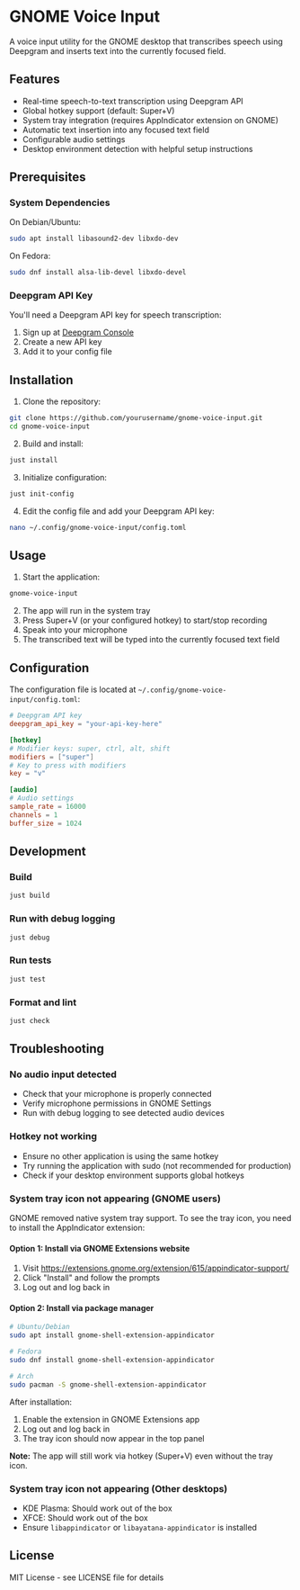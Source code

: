 # GNOME Voice Input

A voice input utility for the GNOME desktop that transcribes speech using Deepgram and inserts text into the currently focused field.

## Features

- Real-time speech-to-text transcription using Deepgram API
- Global hotkey support (default: Super+V)
- System tray integration (requires AppIndicator extension on GNOME)
- Automatic text insertion into any focused text field
- Configurable audio settings
- Desktop environment detection with helpful setup instructions

## Prerequisites

### System Dependencies

On Debian/Ubuntu:
```bash
sudo apt install libasound2-dev libxdo-dev
```

On Fedora:
```bash
sudo dnf install alsa-lib-devel libxdo-devel
```

### Deepgram API Key

You'll need a Deepgram API key for speech transcription:
1. Sign up at [Deepgram Console](https://console.deepgram.com/)
2. Create a new API key
3. Add it to your config file

## Installation

1. Clone the repository:
```bash
git clone https://github.com/yourusername/gnome-voice-input.git
cd gnome-voice-input
```

2. Build and install:
```bash
just install
```

3. Initialize configuration:
```bash
just init-config
```

4. Edit the config file and add your Deepgram API key:
```bash
nano ~/.config/gnome-voice-input/config.toml
```

## Usage

1. Start the application:
```bash
gnome-voice-input
```

2. The app will run in the system tray
3. Press Super+V (or your configured hotkey) to start/stop recording
4. Speak into your microphone
5. The transcribed text will be typed into the currently focused text field

## Configuration

The configuration file is located at `~/.config/gnome-voice-input/config.toml`:

```toml
# Deepgram API key
deepgram_api_key = "your-api-key-here"

[hotkey]
# Modifier keys: super, ctrl, alt, shift
modifiers = ["super"]
# Key to press with modifiers
key = "v"

[audio]
# Audio settings
sample_rate = 16000
channels = 1
buffer_size = 1024
```

## Development

### Build
```bash
just build
```

### Run with debug logging
```bash
just debug
```

### Run tests
```bash
just test
```

### Format and lint
```bash
just check
```

## Troubleshooting

### No audio input detected
- Check that your microphone is properly connected
- Verify microphone permissions in GNOME Settings
- Run with debug logging to see detected audio devices

### Hotkey not working
- Ensure no other application is using the same hotkey
- Try running the application with sudo (not recommended for production)
- Check if your desktop environment supports global hotkeys

### System tray icon not appearing (GNOME users)

GNOME removed native system tray support. To see the tray icon, you need to install the AppIndicator extension:

#### Option 1: Install via GNOME Extensions website
1. Visit https://extensions.gnome.org/extension/615/appindicator-support/
2. Click "Install" and follow the prompts
3. Log out and log back in

#### Option 2: Install via package manager
```bash
# Ubuntu/Debian
sudo apt install gnome-shell-extension-appindicator

# Fedora
sudo dnf install gnome-shell-extension-appindicator

# Arch
sudo pacman -S gnome-shell-extension-appindicator
```

After installation:
1. Enable the extension in GNOME Extensions app
2. Log out and log back in
3. The tray icon should now appear in the top panel

**Note:** The app will still work via hotkey (Super+V) even without the tray icon.

### System tray icon not appearing (Other desktops)
- KDE Plasma: Should work out of the box
- XFCE: Should work out of the box
- Ensure `libappindicator` or `libayatana-appindicator` is installed

## License

MIT License - see LICENSE file for details